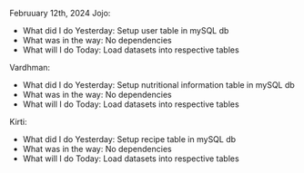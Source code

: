 Februuary 12th, 2024
Jojo:

- What did I do Yesterday: Setup user table in mySQL db
- What was in the way: No dependencies
- What will I do Today: Load datasets into respective tables

Vardhman:

- What did I do Yesterday: Setup nutritional information table in mySQL db
- What was in the way: No dependencies
- What will I do Today: Load datasets into respective tables


Kirti:

- What did I do Yesterday: Setup recipe table in mySQL db
- What was in the way: No dependencies
- What will I do Today: Load datasets into respective tables

